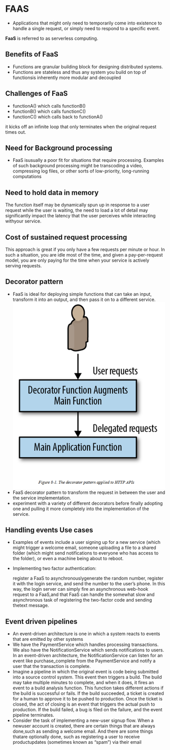 # FAAS

* Applications that might only need to temporarily come into existence to handle a single request, or simply need to respond to a specific event. 

**FaaS** is referred to as serverless computing.

## Benefits of FaaS

* Functions are granular building block for designing distributed systems. 
* Functions are stateless and thus any system you build on top of functionsis inherently more modular and decoupled

## Challenges of FaaS

* functionA\(\) which calls functionB\(\)
* functionB\(\) which calls functionC\(\)
* functionC\(\) which calls back to functionA\(\)

it kicks off an infinite loop that only terminates when the original request times out.

## Need for Background processing

* FaaS isusually a poor fit for situations that require processing. Examples of such background processing might be transcoding a video, compressing log files, or other sorts of low-priority, long-running computations

## Need to hold data in memory

The function itself may be dynamically spun up in response to a user request while the user is waiting, the need to load a lot of detail may significantly impact the latency that the user perceives while interacting withyour service.

## Cost of sustained request processing

This approach is great if you only have a few requests per minute or hour. In such a situation, you are idle most of the time, and given a pay-per-request model, you are only paying for the time when your service is actively serving requests.

## Decorator pattern

* FaaS is ideal for deploying simple functions that can take an input, transform it into an output, and then pass it on to a different service. ![picture 10](../../.gitbook/assets/6a429d456408deac57ce53c2398dc5dc7f85aca205d8137967a7cc1155fb4856.png)
* FaaS decorator pattern to transform the request in between the user and the service implementation.
* experiment with a variety of different decorators before finally adopting one and pulling it more completely into the implementation of the service.

## Handling events Use cases

* Examples of events include a user signing up for a new service \(which might trigger a welcome email, someone uploading a file to a shared folder \(which might send notifications to everyone who has access to the folder\), or even a machine being about to reboot.
* Implementing two factor authentication: 

  register a FaaS to asynchronouslygenerate the random number, register it with the login service, and send the number to the user’s phone. In this way, the login server can simply fire an asynchronous web-hook request to a FaaS,and that FaaS can handle the somewhat slow and asynchronous task of registering the two-factor code and sending thetext message.

## Event driven pipelines

* An event-driven architecture is one in which a system reacts to events that are emitted by other systems
* We have the PaymentService which handles processing transactions. We also have the NotificationService which sends notifications to users. In an event-driven architecture, the NotificationService can listen for an event like purchase\_complete from the PaymentService and notify a user that the transaction is complete.
* Imagine a pipeline in which the original event is code being submitted into a source control system. This event then triggers a build. The build may take multiple minutes to complete, and when it does, it fires an event to a build analysis function. This function takes different actions if the build is successful or fails. If the build succeeded, a ticket is created for a human to approve it to be pushed to production. Once the ticket is closed, the act of closing is an event that triggers the actual push to production. If the build failed, a bug is filed on the failure, and the event pipeline terminates.
* Consider the task of implementing a new-user signup flow. When a newuser account is created, there are certain things that are always done,such as sending a welcome email. And there are some things thatare optionally done, such as registering a user to receive productupdates \(sometimes known as “spam”\) via their email

